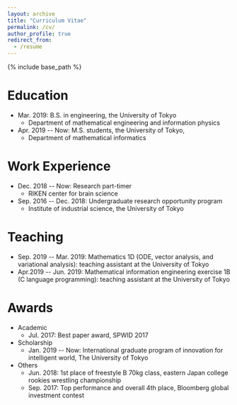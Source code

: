 ```yaml
---
layout: archive
title: "Curriculum Vitae"
permalink: /cv/
author_profile: true
redirect_from:
  - /resume
---
```


{% include base_path %}

Education
======
* Mar. 2019: B.S. in engineering, the University of Tokyo
  * Department of mathematical engineering and information physics
* Apr. 2019 -- Now: M.S. students, the University of Tokyo, 
  * Department of mathematical informatics
  
<!-- * Ph.D in Engineering, The Univeristy of Tokyo, 2024 (expected) -->

Work Experience
======
* Dec. 2018 -- Now: Research part-timer
  * RIKEN center for brain science
* Sep. 2016 -- Dec. 2018: Undergraduate research opportunity program
  * Institute of industrial science, the University of Tokyo
  
<!--
Computer skills
======
* C/C++
* Python
* MATLAB
-->
  
Teaching
======
* Sep. 2019 -- Mar. 2019: Mathematics 1D (ODE, vector analysis, and variational analysis): teaching assistant at the University of Tokyo
* Apr.2019 -- Jun. 2019: Mathematical information engineering exercise 1B (C language programming): teaching assistant at the University of Tokyo

Awards
======
- Academic
  - Jul. 2017: Best paper award, SPWID 2017
- Scholarship
  - Jan. 2019 -- Now: International graduate program of innovation for intelligent world, The University of Tokyo
- Others
  - Jun. 2018: 1st place of freestyle B 70kg class, eastern Japan college rookies wrestling championship
  - Sep. 2017: Top performance and overall 4th place, Bloomberg global investment contest
